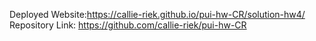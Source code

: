 Deployed Website:https://callie-riek.github.io/pui-hw-CR/solution-hw4/
Repository Link: https://github.com/callie-riek/pui-hw-CR